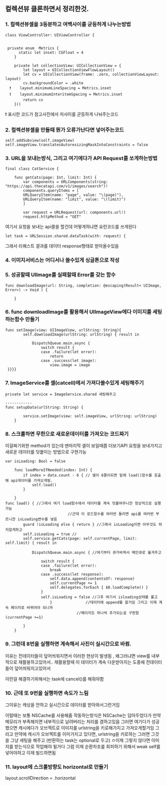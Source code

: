 ## 컬렉션뷰 클론하면서 정리한것.
### 1. 컬렉션뷰셀을 3등분하고 여백사이를 균등하게 나누는방법
```
class ViewController: UIViewController {
    
    
 private enum  Metrics {
      static let inset: CGFloat = 4
    }
    
    private let collectionView: UICollectionView = {
        let layout = UICollectionViewFlowLayout()
        let cv = UICollectionView(frame: .zero, collectionViewLayout: layout)
        cv.backgroundColor = .white
  ❗️    layout.minimumLineSpacing = Metrics.inset
  ❗️    layout.minimumInteritemSpacing = Metrics.inset
        return cv
    }()
```
❗️ 표시한 코드가 참고사진에서 저사이를 균등하게 나눠주는코드


### 2. 컬렉션뷰셀을 만들때 뭔가 오류가난다면 넣어주는코드
```
self.addSubview(self.imageView)
self.imageView.translatesAutoresizingMaskIntoConstraints = false
```

### 3. URL을 보내는방식, 그리고 여기에다가 API Request를 쏘게하는방법
```
final class CatService {
    
    func getCats(page: Int, limit: Int) {
        var components = URLComponents(string: "https://api.thecatapi.com/v1/images/search")!
        components.queryItems = [
        URLQueryItem(name: "page", value: "\(page)"),
        URLQueryItem(name: "limit", value: "\(limit)")
        ]
        
        var request = URLRequest(url: components.url!)
        request.httpMethod = "GET"
```
여기서 요청을 보내는 api콜을 할건데 어떻게하냐면 요런코드를 쓰게된다   
```
let task = URLSession.shared.dataTask(with: request) {
```
그래서 리퀘스트 결과를 데이터 response형태로 받아올수있음

### 4. 이미지서비스는 어디서나 쓸수있게 싱글톤으로 작성

### 5. 성공할때 UIImage를 실패할때 Error를 갖는 함수
```
func downloadImage(url: String, completion: @escaping(Result< UIImage, Error>) -> Void ) {
        
    }
```

### 6. func downloadImage를 활용해서 UIImageView에다 이미지를 세팅하는함수 만들기
```
func setImage(view: UIImageView, urlString: String){
        self.downloadImage(urlString: urlString) { result in
            
            DispatchQueue.main.async {
                switch result {
                case .failure(let error):
                    return
                case .success(let image):
                    view.image = image
 }}}}
```

### 7. ImageService를 셀(catcell)에서 가져다쓸수있게 세팅해주기
```
private let service = ImageService.shared 세팅해주고

------------
func setupData(urlString: String) {
        
        service.setImage(view: self.imageView, urlString: urlString)
    }
```

### 8. 스크롤하면 무한으로 새로운데이터를 가져오는 코드짜기
이걸짜기위한 method가 있는데 맨마지막 셀이 보일때쯤 더보기API 요청을 보내가지고 새로운 데이터를 덧붙이는 방법으로 구현가능
```
var isLoading: Bool = false
    
    func loadMoreIfNeeded(index: Int) { 
        if index > data.count - 6 { // 셀이 6줄이되면 밑에 load()함수를 호출해 api데이터를 가져오게됨.
            self.load()
        }
        
    }
func load() { //그래서 여기 load함수에서 데이터를 계속 덧붙여주니깐 정상적으로 실행가능
							//근데 이 로드함수를 여러번 돌리면 api를 여러번 부르니깐 isLoading변수를 넣음
        guard !isLoading else { return } //그래서 isLoading이면 아무것도 하지않게하고
        self.isLoading = true //
        self.service.getCats(page: self.currentPage, limit: self.limit) { result in
               
            DispatchQueue.main.async { //여기부터 큐가바껴서 메인큐로 옮겨주고
                
                switch result {
                case .failure(let error):
                    break
                case .success(let response):
                    self.data.append(contentsOf: response)
                    self.currentPage += 1
                    self.delegates.forEach { $0.loadComplete() }
                }
                self.isLoading = false //그후 여기서 isloading상태를 풀고
		            }               //데이터에 append를 할거임 그리고 이제 계속 페이지로 바뀌어야 되니까 
                                //페이지도 하나씩 추가되는걸 구현함 (currentPage +=1)
                
        }
    }
```
### 9. 그런데 8번을 실행하면 계속해서 사진이 실시간으로 바뀜. 
이유는 전데이터들이 덮어씌워지면서 이러한 현상이 발생됨 , 왜그러냐면 view를 내부적으로 재활용하고있어서.. 재활용할때 이 데이터가 계속 다운받아지는 도중에 전데이터들이 덮어씌워지고있어서

이런걸 해결하기위해서는 task에 cancel()를 해줘야함

### 10. 근데 또 9번을 실행하면 속도가 느림
그이유는 캐싱을 안하고 실시간으로 데이터를 받아와서그런거임 

이럴때는 보통 NSCache를 사용해줌 작동하는방식은 NSCache는 담아두었다가 만약 메모리가 부족해지면 내부적으로 날려버리는 처리를 겸하고있음 그러면 여기다가 성공했으면 캐시에다가 오브젝트로
이미지를 urlstring을 키로해가지고 가져오게할거임 그리고 만약에 캐시가 오브젝트를 이미가지고 있다면, urlstring을 키로하는 그러면 그것을 그냥 세팅을 해주고 (반환하는 task는 optional로 두고) ㅇ이제 그렇지 않다면 이미지를 받는식으로 작업해야 될거다 그럼 이제 순환차조를 회피하기 위해서 weak self를 넣어야하고 이제 빌드하면됨 
### 11. layout에 스크롤방향도 horizontal로 만들기
layout.scrollDirection = .horizontal
















